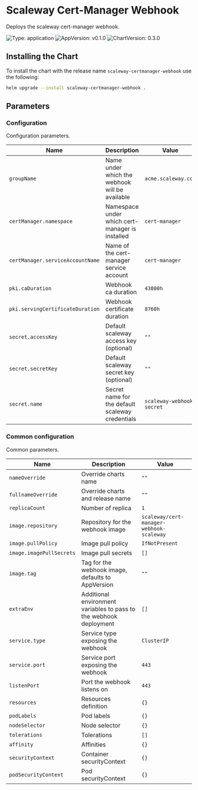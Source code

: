# Scaleway Cert-Manager Webhook

Deploys the scaleway cert-manager webhook.

![Type: application](https://img.shields.io/badge/Type-application-informational?style=flat-square) ![AppVersion: v0.1.0](https://img.shields.io/badge/AppVersion-v0.1.0-informational?style=flat-square) ![ChartVersion: 0.3.0](https://img.shields.io/badge/ChartVersion-0.3.0-informational?style=flat-square)

## Installing the Chart

To install the chart with the release name `scaleway-certmanager-webhook` use the following:

```sh
helm upgrade --install scaleway-certmanager-webhook .
```

## Parameters

### Configuration

Configuration parameters.

| Name                             | Description                                      | Value                     |
| -------------------------------- | ------------------------------------------------ | ------------------------- |
| `groupName`                      | Name under which the webhook will be available   | `acme.scaleway.com`       |
| `certManager.namespace`          | Namespace under which cert-manager is installed  | `cert-manager`            |
| `certManager.serviceAccountName` | Name of the cert-manager service account         | `cert-manager`            |
| `pki.caDuration`                 | Webhook ca duration                              | `43800h`                  |
| `pki.servingCertificateDuration` | Webhook certificate duration                     | `8760h`                   |
| `secret.accessKey`               | Default scaleway access key (optional)           | `""`                      |
| `secret.secretKey`               | Default scaleway secret key (optional)           | `""`                      |
| `secret.name`                    | Secret name for the default scaleway credentials | `scaleway-webhook-secret` |


### Common configuration

Common parameters.

| Name                     | Description                                                        | Value                                    |
| ------------------------ | ------------------------------------------------------------------ | ---------------------------------------- |
| `nameOverride`           | Override charts name                                               | `""`                                     |
| `fullnameOverride`       | Override charts and release name                                   | `""`                                     |
| `replicaCount`           | Number of replica                                                  | `1`                                      |
| `image.repository`       | Repository for the webhook image                                   | `scaleway/cert-manager-webhook-scaleway` |
| `image.pullPolicy`       | Image pull policy                                                  | `IfNotPresent`                           |
| `image.imagePullSecrets` | Image pull secrets                                                 | `[]`                                     |
| `image.tag`              | Tag for the webhook image, defaults to AppVersion                  | `""`                                     |
| `extraEnv`               | Additional environment variables to pass to the webhook deployment | `[]`                                     |
| `service.type`           | Service type exposing the webhook                                  | `ClusterIP`                              |
| `service.port`           | Service port exposing the webhook                                  | `443`                                    |
| `listenPort`             | Port the webhook listens on                                        | `443`                                    |
| `resources`              | Resources definition                                               | `{}`                                     |
| `podLabels`              | Pod labels                                                         | `{}`                                     |
| `nodeSelector`           | Node selector                                                      | `{}`                                     |
| `tolerations`            | Tolerations                                                        | `[]`                                     |
| `affinity`               | Affinities                                                         | `{}`                                     |
| `securityContext`        | Container securityContext                                          | `{}`                                     |
| `podSecurityContext`     | Pod securityContext                                                | `{}`                                     |
